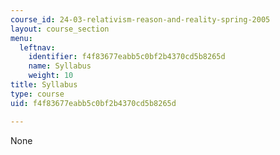 ```yaml
---
course_id: 24-03-relativism-reason-and-reality-spring-2005
layout: course_section
menu:
  leftnav:
    identifier: f4f83677eabb5c0bf2b4370cd5b8265d
    name: Syllabus
    weight: 10
title: Syllabus
type: course
uid: f4f83677eabb5c0bf2b4370cd5b8265d

---
```

None